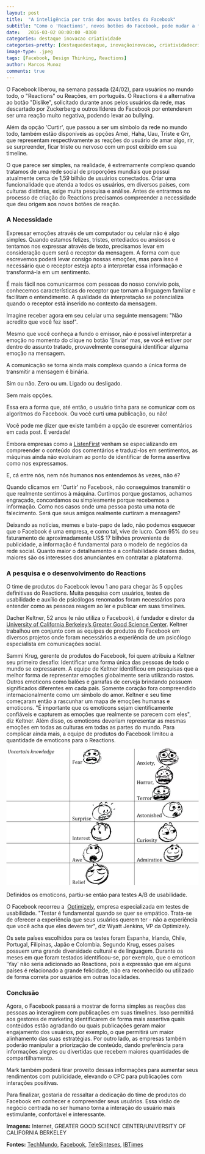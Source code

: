 ```yaml
---
layout: post
title:  "A inteligência por trás dos novos botões do Facebook"
subtitle: "Como o 'Reactions', novos botões do Facebook, pode mudar a forma como vemos nossa timeline."
date:   2016-03-02 00:00:00 -0300
categories: destaque inovacao criatividade
categories-pretty: [destaquedestaque, inovaçãoinovacao, criatividadecriatividade]
image-type: .jpeg
tags: [Facebook, Design Thinking, Reactions]
author: Marcos Munoz
comments: true
---
```

O Facebook liberou, na semana passada  (24/02), para usuários no mundo todo, o "Reactions" ou Reações, em português. O Reactions é a alternativa ao botão "Dislike", solicitado durante anos pelos usuários da rede, mas descartado por Zuckerberg e outros líderes do Facebook por entenderem ser uma reação muito negativa, podendo levar ao bullying.

Além da opção 'Curtir', que passou a ser um símbolo da rede no mundo todo, também estão disponíveis as opções Amei, Haha, Uau, Triste e Grr, que representam respectivamente as reações do usuário de amar algo, rir, se surpreender, ficar triste ou nervoso com um post exibido em sua timeline.

O que parece ser simples, na realidade, é extremamente complexo quando tratamos de uma rede social de proporções mundiais que possui atualmente cerca de 1,59 bilhão de usuários conectados. Criar uma funcionalidade que atenda a todos os usuários, em diversos países, com culturas distintas, exige muita pesquisa e análise. Antes de entrarmos no processo de criação do Reactions precisamos compreender a necessidade que deu origem aos novos botões de reação.


### A Necessidade

Expressar emoções através de um computador ou celular não é algo simples. Quando estamos felizes, tristes, entediados ou ansiosos e tentamos nos expressar através de texto, precisamos levar em consideração quem será o receptor da mensagem. A forma com que escrevemos poderá levar consigo nossas emoções, mas para isso é necessário que o receptor esteja apto a interpretar essa informação e transformá-la em um sentimento.

É mais fácil nos comunicarmos com pessoas do nosso convívio pois, conhecemos características do receptor que tornam a linguagem familiar e facilitam o entendimento. A qualidade da interpretação se potencializa quando o receptor está inserido no contexto da mensagem.

Imagine receber agora em seu celular uma seguinte mensagem: "Não acredito que você fez isso!".

Mesmo que você conheça a fundo o emissor, não é possível interpretar a emoção no momento do clique no botão 'Enviar' mas, se você estiver por dentro do assunto tratado, provavelmente conseguirá identificar alguma emoção na mensagem.

A comunicação se torna ainda mais complexa quando a única forma de transmitir a mensagem é binária.

Sim ou não.
Zero ou um.
Ligado ou desligado.

Sem mais opções.

Essa era a forma que, até então, o usuário tinha para se comunicar com os algoritmos do Facebook. Ou você curti uma publicação, ou não!

Você pode me dizer que existe também a opção de escrever comentários em cada post. É verdade!

Embora empresas como a [ListenFirst][listen] venham se especializando em compreender o conteúdo dos comentários e traduzi-los em sentimentos, as máquinas ainda não evoluíram ao ponto de identificar de forma assertiva como nos expressamos.

E, cá entre nós, nem nós humanos nos entendemos às vezes, não é?

Quando clicamos em 'Curtir' no Facebook, não conseguimos transmitir  o que realmente sentimos à máquina. Curtimos porque gostamos, achamos engraçado, concordamos ou simplesmente porque recebemos a informação. Como nos casos onde uma pessoa posta uma nota de falecimento. Será que seus amigos realmente curtiram a mensagem?

Deixando as notícias, memes e bate-papo de lado, não podemos esquecer que o Facebook é uma empresa, e como tal, vive de lucro. Com 95% do seu faturamento de aproximadamente US$ 17 bilhões proveniente de publicidade, a informação é fundamental para o modelo de negócios da rede social. Quanto maior o detalhamento e a confiabilidade desses dados, maiores são os interesses dos anunciantes em contratar a plataforma.


### A pesquisa e o desenvolvimento do Reactions

O time de produtos do Facebook levou 1 ano para chegar às 5 opções definitivas do Reactions. Muita pesquisa com usuários, testes de usabilidade e auxílio de psicólogos renomados foram necessários para entender como as pessoas reagem ao ler e publicar em suas timelines.

Dacher Keltner, 52 anos  (e não utiliza o Facebook),  é fundador e diretor da [University of California Berkeley’s Greater Good Science Center][university]. Keltner trabalhou em conjunto com as equipes de produtos do Facebook em diversos projetos onde foram necessários a experiência de um psicólogo especialista em comunicações social.

Sammi Krug, gerente de produtos do Facebook, foi quem atribuiu a Keltner seu primeiro desafio: Identificar uma forma única das pessoas de todo o mundo se expressarem. A equipe de Keltner identificou em pesquisas que a melhor forma de representar emoções globalmente seria utilizando rostos. Outros emoticons como balões e garrafas de cerveja brindando possuem significados diferentes em cada país. Somente coração fora compreendido internacionalmente como um símbolo do amor. Keltner e seu time começaram então a rascunhar um mapa de emoções humanas e emoticons. "É importante que os emoticons sejam cientificamente confiáveis e capturem as emoções que realmente se parecem com eles", diz Keltner. Além disso, os emoticons deveriam representar as mesmas emoções em todas as culturas em todas as partes do mundo. Para complicar ainda mais, a equipe de produtos do Facebook limitou a quantidade de emoticons para o Reactions.

![A inteligência por trás dos novos botões do Facebook](/assets/img/posts/content/facebook-berkeley.png)


Definidos os emoticons, partiu-se então para testes A/B de usabilidade.

O Facebook recorreu a  [Optimizely][optimizely], empresa especializada em testes de usabilidade. "Testar é fundamental quando se quer se empático. Trata-se de oferecer a experiência que seus usuários querem ter - não a experiência que você acha que eles devem ter", diz Wyatt Jenkins, VP da Optimizely.

Os sete países escolhidos para os testes foram Espanha, Irlanda, Chile, Portugal, Filipinas, Japão e Colombia. Segundo Krug, esses países possuem uma grande diversidade cultural e de linguagem. Durante os meses em que foram testados identificou-se, por exemplo, que o emoticon 'Yay' não seria adicionado ao Reactions, pois a expressão que em alguns países é relacionado a grande felicidade, não era reconhecido  ou utilizado de forma correta por usuários em outras localidades.


### Conclusão

Agora, o Facebook passará a mostrar de forma simples as reações das pessoas ao interagirem com publicações em suas timelines. Isso permitirá aos gestores de marketing identificarem de forma mais assertiva quais conteúdos estão agradando ou quais publicações geram maior engajamento dos usuários, por exemplo, o que permitirá um maior alinhamento das suas estratégias. Por outro lado, as empresas também poderão manipular a priorização de conteúdo, dando preferência para informações alegres ou divertidas que recebem maiores quantidades de compartilhamento.

Mark também poderá tirar proveito dessas informações para aumentar seus rendimentos com publicidade, elevando o CPC para publicações com interações positivas.

Para finalizar, gostaria de ressaltar a dedicação do time de produtos do Facebook em conhecer e compreender seus usuários. Essa visão de negócio centrada no ser humano torna a interação do usuário mais estimulante, confortável e interessante.

**Imagens:**
Internet, GREATER GOOD SCIENCE CENTER/UNIVERSITY OF CALIFORNIA BERKELEY

**Fontes:**
[TechMundo][techmundo], [Facebook][facebook], [TeleSinteses][telesinteses], [IBTimes][ibtimes]

[university]:http://greatergood.berkeley.edu/about/people#staff
[optimizely]:https://www.optimizely.com/
[listen]:http://www.listenfirstmedia.com/
[ibtimes]:http://www.ibtimes.com/science-behind-facebooks-new-reactions-why-mark-zuckerberg-said-nay-yay-button-2320847
[telesinteses]:http://www.telesintese.com.br/facebook-vai-abocanhar-65-da-receita-com-publicidade-digital-em-2015/
[facebook]:http://investor.fb.com/results.cfm
[techmundo]:http://www.techtudo.com.br/noticias/noticia/2016/02/zuckerberg-diz-que-reaction-e-o-novo-e-dispensa-nao-curti.html
